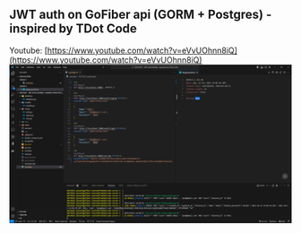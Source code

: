 ## JWT auth on GoFiber api (GORM + Postgres) - inspired by TDot Code

Youtube: [https://www.youtube.com/watch?v=eVvUOhnn8iQ](https://www.youtube.com/watch?v=eVvUOhnn8iQ)
![screenshot](/screenshot.png)
